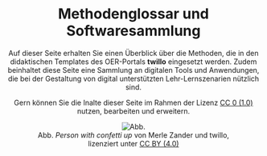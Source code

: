 <center>

# Methodenglossar und Softwaresammlung 
  
Auf dieser Seite erhalten Sie einen Überblick über die Methoden, die in den didaktischen Templates des OER-Portals <b>twillo</b> eingesetzt werden. Zudem beinhaltet diese Seite eine Sammlung an digitalen Tools und Anwendungen, die bei der Gestaltung von digital unterstützten Lehr-Lernszenarien nützlich sind. 
  
Gern können Sie die Inalte dieser Seite im Rahmen der Lizenz <a aria-describedby="Link zur Quelle (CreativeCommons Seite)" href="https://creativecommons.org/publicdomain/zero/1.0/legalcode" target="_blank">CC 0 (1.0)</a> nutzen, bearbeiten und erweitern. 
  
<figure>
  <img src="images/LineArt_person_with_confetti.svg" alt="Abb. "Person with confetti" von Merle Zander und twillo, lizenziert unter CC BY (4.0)" title="Abb. "Person with confetti" von Merle Zander und twillo, lizenziert unter CC BY (4.0)">
  <figcaption style="text-align:center;font-size:14px;">Abb. <i>Person with confetti up</i> von Merle Zander und twillo, lizenziert unter <a aria-label="Link zur Quelle (CreativeCommons Seite)" href="https://creativecommons.org/licenses/by/4.0/deed.de" target="_blank">CC BY (4.0)</a></figcaption>
</figure>

</center>
